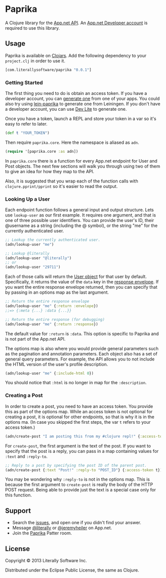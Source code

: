 # Paprika

A Clojure library for the [App.net API](http://developers.app.net). An [App.net Developer account](https://join.app.net/signup?plan=developer) is required to use this library.

## Usage

Paprika is available on [Clojars](https://clojars.org/com.literallysoftware/paprika). Add the following dependency to your `project.clj` in order to use it.

```clojure
[com.literallysoftware/paprika "0.0.1"]
```

### Getting Started

The first thing you need to do is obtain an access token. If you have a developer account, you can [generate one](https://account.app.net/developer/apps/) from one of your apps. You could also try using [lein-paprika](https://github.com/literally/lein-paprika) to generate one from Leiningen. If you don't have a developer account, you can use [Dev Lite](http://dev-lite.jonathonduerig.com/) to generate one.

Once you have a token, launch a REPL and store your token in a var so it's easy to refer to later.

```clojure
(def t "YOUR_TOKEN")
```

Then require `paprika.core`. Here the namespace is aliased as `adn`.

```clojure
(require '[paprika.core :as adn])
```

In `paprika.core` there is a function for every App.net endpoint for User and Post objects. The next few sections will walk you through using two of them to give an idea for how they map to the API.

Also, it is suggested that you wrap each of the function calls with `clojure.pprint/pprint` so it's easier to read the output.

### Looking Up a User

Each endpoint function follows a general input and output structure. Lets use `lookup-user` as our first example. It requires one argument, and that is one of three possible user identifiers. You can provide the user's ID, their @username as a string (including the @ symbol), or the string "me" for the currently authenticated user.

```clojure
;; Lookup the currently authenticated user.
(adn/lookup-user "me")

;; Lookup @literally
(adn/lookup-user "@literally")
;; or
(adn/lookup-user "29711")
```

Each of those calls will return the [User object](http://developers.app.net/docs/resources/user/) for that user by default. Specifically, it returns the value of the `data` key in the [response envelope](http://developers.app.net/docs/basics/responses/#response-envelope). If you want the entire response envelope returned, then you can specify that by passing in an options map as the last argument.

```clojure
;; Return the entire response envelope
(adn/lookup-user "me" {:return :envelope})
;;=> {:meta {...} :data {...}}

;; Return the entire response (for debugging)
(adn/lookup-user "me" {:return :response})
```

The default value for `:return` is `:data`. This option is specific to Paprika and is not part of the App.net API.

The options map is also where you would provide general parameters such as the pagination and annotation parameters. Each object also has a set of general query parameters. For example, the API allows you to not include the HTML version of the user's profile description.

```clojure
(adn/lookup-user "me" {:include-html 0})
```

You should notice that `:html` is no longer in map for the `:description`.

### Creating a Post

In order to create a post, you need to have an access token. You provide this as part of the options map. While an access token is not optional for creating a post, it is optional for other endpoints, so that is why it is in the options ma. (In case you skipped the first steps, the var `t` refers to your access token.)

```clojure
(adn/create-post "I am posting this from my #clojure repl!" {:access-token t})
```

For `create-post`, the first argument is the text of the post. If you want to specify that the post is a reply, you can pass in a map containing values for `:text` and `:reply-to`.

```clojure
;; Reply to a post by specifying the post ID of the parent post.
(adn/create-post {:text "Post!" :reply-to "POST_ID"} {:access-token t})
```

You may be wondering why `:reply-to` is not in the options map. This is because the first argument to `create-post` is really the body of the HTTP POST request. Being able to provide just the text is a special case only for this function.

## Support

* Search the [issues](/issues), and open one if you didn't find your answer.
* Message [@literally](https://app.net/literally) or [@jeremyheiler](https://app.net/jeremyheiler) on App.net.
* Join the [Paprika](http://patter-app.net/room.html?channel=17641) Patter room.

## License

Copyright © 2013 Literally Software Inc.

Distributed under the Eclipse Public License, the same as Clojure.
